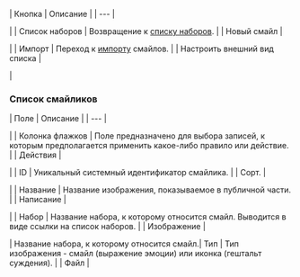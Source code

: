 | Кнопка | Описание |
| --- |

|
| Список наборов | Возвращение к [списку наборов](/user_help/service/smile/smile_set.php). |
| Новый смайл |

|
| Импорт | Переход к [импорту](/user_help/service/smile/smile_import.php) смайлов. |
| Настроить внешний вид списка |

|

### Список смайликов

| Поле | Описание |
| --- |

|
| Колонка флажков | Поле предназначено для выбора записей, к которым предполагается применить какое-либо правило или действие. |
| Действия |

|
| ID | Уникальный системный идентификатор смайлика. |
| Сорт. |

|
| Название | Название изображения, показываемое в публичной части. |
| Написание |

|
| Набор | Название набора, к которому относится смайл. Выводится в виде ссылки на список наборов. |
| Изображение |

|
Название набора, к которому относится смайл.| Тип | Тип изображения - смайл (выражение эмоции) или иконка (гештальт суждения). |
| Файл |